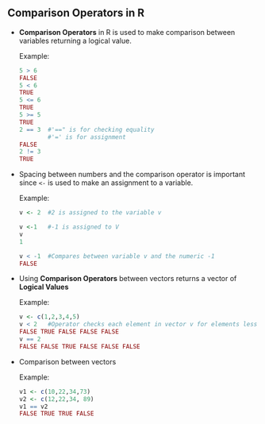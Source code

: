 Comparison Operators in R
------

- **Comparison Operators** in R is used to make comparison between variables returning a logical value.

	Example:
	```R
    5 > 6
    FALSE
    5 < 6
    TRUE
    5 <= 6
    TRUE
    5 >= 5
    TRUE
    2 == 3 	#'==" is for checking equality
    	   	#'=' is for assignment
    FALSE
    2 != 3
    TRUE
    ```
- Spacing between numbers and the comparison operator is important since `<-` is used to make an assignment to a variable.

	Example:
    ```R
    v <- 2	#2 is assigned to the variable v
    
    v <-1 	#-1 is assigned to V
    v
    1
    
    v < -1	#Compares between variable v and the numeric -1
    FALSE
    ```
    
- Using **Comparison Operators** between vectors returns a vector of **Logical Values**

	Example:
    ```R
    v <- c(1,2,3,4,5)
    v < 2	#Operator checks each element in vector v for elements less than 2
    FALSE TRUE FALSE FALSE FALSE
    v == 2
    FALSE FALSE TRUE FALSE FALSE FALSE
    ```
    
- Comparison between vectors

	Example:
    ```R
    v1 <- c(10,22,34,73)
    v2 <- c(12,22,34, 89)
    v1 == v2
    FALSE TRUE TRUE FALSE
    ```
